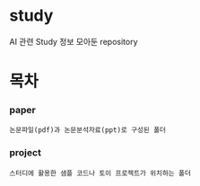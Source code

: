 # study
AI 관련 Study 정보 모아둔 repository

# 목차

### paper
```
논문파일(pdf)과 논문분석자료(ppt)로 구성된 폴더

```
### project
```
스터디에 활용한 샘플 코드나 토이 프로젝트가 위치하는 폴더
```


